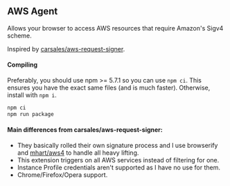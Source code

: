 ## AWS Agent
Allows your browser to access AWS resources that require Amazon's Sigv4 scheme.

Inspired by [carsales/aws-request-signer](https://github.com/carsales/aws-request-signer).

#### Compiling
Preferably, you should use npm >= 5.7.1 so you can use `npm ci`. This ensures you have the exact same files (and is much faster). Otherwise, install with `npm i`.
```sh
npm ci
npm run package
```

#### Main differences from carsales/aws-request-signer:

- They basically rolled their own signature process and I use browserify and [mhart/aws4](https://github.com/mhart/aws4) to handle all heavy lifting.
- This extension triggers on all AWS services instead of filtering for one.
- Instance Profile credentials aren't supported as I have no use for them.
- Chrome/Firefox/Opera support.
